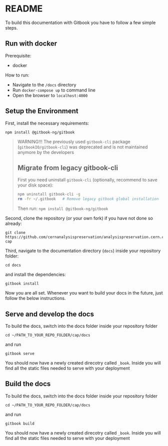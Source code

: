 # README

To build this documentation with Gitbook you have to follow a few simple steps.

## Run with docker

Prerequisite:

- docker

How to run:

- Navigate to the `/docs` directory
- Run `docker-compose up` to command line
- Open the browser to `localhost:4000`

## Setup the Environment

First, install the necessary requirements:

    npm install @gitbook-ng/gitbook

> WARNING!!! The previously used `gitbook-cli` package (`gitbookIO/gitbook-cli`) was
> deprecated and is not maintained anymore by the developers
>
> ## Migrate from legacy gitbook-cli
>
> First you need uninstall `gitbook-cli` (optionally, recommend to save your disk space):
>
> ```bash
> npm uninstall gitbook-cli -g
> rm -fr ~/.gitbook   # Remove legacy gitbook global installation
> ```
>
> Then run: `npm install @gitbook-ng/gitbook`

Second, clone the repository (or your own fork) if you have not done so already:

    git clone https://github.com/cernanalysispreservation/analysispreservation.cern.ch.git cap

Third, navigate to the documentation directory (`docs`) inside your repository folder:

    cd docs

and install the dependencies:

    gitbook install

Now you are all set. Whenever you want to build your docs in the future, just follow the below instructions.

## Serve and develop the docs

To build the docs, switch into the docs folder inside your repository folder

    cd ~/PATH_TO_YOUR_REPO_FOLDER/cap/docs

and run

    gitbook serve

You should now have a newly created direcotry called `_book`. Inside you will find all the static files needed to serve with your deployment

## Build the docs

To build the docs, switch into the docs folder inside your repository folder

    cd ~/PATH_TO_YOUR_REPO_FOLDER/cap/docs

and run

    gitbook build

You should now have a newly created direcotry called `_book`. Inside you will find all the static files needed to serve with your deployment
